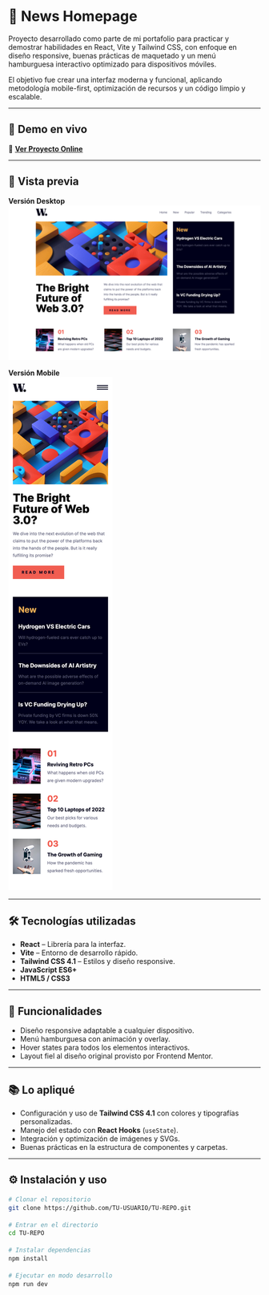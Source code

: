 # 📰 News Homepage

Proyecto desarrollado como parte de mi portafolio para practicar y demostrar habilidades en React, Vite y Tailwind CSS, con enfoque en diseño responsive, buenas prácticas de maquetado y un menú hamburguesa interactivo optimizado para dispositivos móviles.

El objetivo fue crear una interfaz moderna y funcional, aplicando metodología mobile-first, optimización de recursos y un código limpio y escalable.

---

## 🚀 Demo en vivo

🔗 **[Ver Proyecto Online](https://news-homepage-kohl-delta.vercel.app/)**

---

## 📸 Vista previa

**Versión Desktop**  
![Desktop preview](screenshots/desktopView.png)

**Versión Mobile**  
![Mobile preview](screenshots/mobileView.png)

---

## 🛠 Tecnologías utilizadas

- **React** – Librería para la interfaz.
- **Vite** – Entorno de desarrollo rápido.
- **Tailwind CSS 4.1** – Estilos y diseño responsive.
- **JavaScript ES6+**
- **HTML5 / CSS3**

---

## 📌 Funcionalidades

- Diseño responsive adaptable a cualquier dispositivo.
- Menú hamburguesa con animación y overlay.
- Hover states para todos los elementos interactivos.
- Layout fiel al diseño original provisto por Frontend Mentor.

---

## 📚 Lo apliqué

- Configuración y uso de **Tailwind CSS 4.1** con colores y tipografías personalizadas.
- Manejo del estado con **React Hooks** (`useState`).
- Integración y optimización de imágenes y SVGs.
- Buenas prácticas en la estructura de componentes y carpetas.

---

## ⚙️ Instalación y uso

```bash
# Clonar el repositorio
git clone https://github.com/TU-USUARIO/TU-REPO.git

# Entrar en el directorio
cd TU-REPO

# Instalar dependencias
npm install

# Ejecutar en modo desarrollo
npm run dev
```
